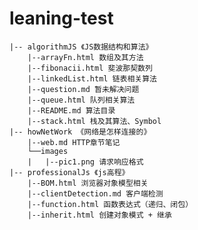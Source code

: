 # leaning-test

    |-- algorithmJS 《JS数据结构和算法》
        |--arrayFn.html 数组及其方法
        |--fibonacii.html 斐波那契数列
        |--linkedList.html 链表相关算法
        |--question.md 暂未解决问题
        |--queue.html 队列相关算法
        |--README.md 算法目录
        |--stack.html 栈及其算法、Symbol
    |-- howNetWork 《网络是怎样连接的》
        |--web.md HTTP章节笔记
        └──images
        |   |--pic1.png 请求响应格式
    |-- professionalJs 《js高程》
        |--BOM.html 浏览器对象模型相关
        |--clientDetection.md 客户端检测
        |--function.html 函数表达式（递归、闭包）
        |--inherit.html 创建对象模式 + 继承
    